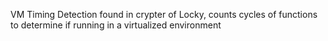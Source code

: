 VM Timing Detection found in crypter of Locky, counts cycles of functions to determine if running in a virtualized environment
